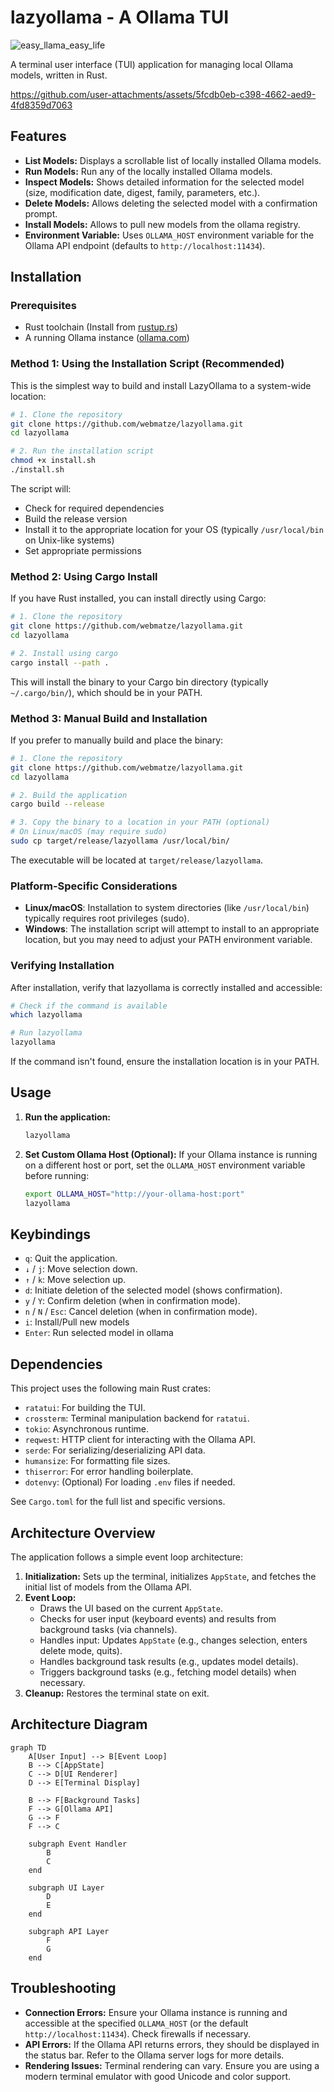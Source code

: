 # lazyollama - A Ollama TUI
![easy_llama_easy_life](https://github.com/user-attachments/assets/8dc90386-4f91-47d5-81c9-37e30feaea17)

A terminal user interface (TUI) application for managing local Ollama models, written in Rust.

https://github.com/user-attachments/assets/5fcdb0eb-c398-4662-aed9-4fd8359d7063

## Features

*   **List Models:** Displays a scrollable list of locally installed Ollama models.
*   **Run Models:** Run any of the locally installed Ollama models.
*   **Inspect Models:** Shows detailed information for the selected model (size, modification date, digest, family, parameters, etc.).
*   **Delete Models:** Allows deleting the selected model with a confirmation prompt.
*   **Install Models:** Allows to pull new models from the ollama registry.
*   **Environment Variable:** Uses `OLLAMA_HOST` environment variable for the Ollama API endpoint (defaults to `http://localhost:11434`).

## Installation

### Prerequisites

*   Rust toolchain (Install from [rustup.rs](https://rustup.rs/))
*   A running Ollama instance ([ollama.com](https://ollama.com/))

### Method 1: Using the Installation Script (Recommended)

This is the simplest way to build and install LazyOllama to a system-wide location:

```bash
# 1. Clone the repository
git clone https://github.com/webmatze/lazyollama.git
cd lazyollama

# 2. Run the installation script
chmod +x install.sh
./install.sh
```

The script will:
- Check for required dependencies
- Build the release version
- Install it to the appropriate location for your OS (typically `/usr/local/bin` on Unix-like systems)
- Set appropriate permissions

### Method 2: Using Cargo Install

If you have Rust installed, you can install directly using Cargo:

```bash
# 1. Clone the repository
git clone https://github.com/webmatze/lazyollama.git
cd lazyollama

# 2. Install using cargo
cargo install --path .
```

This will install the binary to your Cargo bin directory (typically `~/.cargo/bin/`), which should be in your PATH.

### Method 3: Manual Build and Installation

If you prefer to manually build and place the binary:

```bash
# 1. Clone the repository
git clone https://github.com/webmatze/lazyollama.git
cd lazyollama

# 2. Build the application
cargo build --release

# 3. Copy the binary to a location in your PATH (optional)
# On Linux/macOS (may require sudo)
sudo cp target/release/lazyollama /usr/local/bin/
```

The executable will be located at `target/release/lazyollama`.

### Platform-Specific Considerations

- **Linux/macOS**: Installation to system directories (like `/usr/local/bin`) typically requires root privileges (sudo).
- **Windows**: The installation script will attempt to install to an appropriate location, but you may need to adjust your PATH environment variable.

### Verifying Installation

After installation, verify that lazyollama is correctly installed and accessible:

```bash
# Check if the command is available
which lazyollama

# Run lazyollama
lazyollama
```

If the command isn't found, ensure the installation location is in your PATH.

## Usage

1.  **Run the application:**
    ```bash
    lazyollama
    ```
2.  **Set Custom Ollama Host (Optional):**
    If your Ollama instance is running on a different host or port, set the `OLLAMA_HOST` environment variable before running:
    ```bash
    export OLLAMA_HOST="http://your-ollama-host:port"
    lazyollama
    ```

## Keybindings

*   `q`: Quit the application.
*   `↓` / `j`: Move selection down.
*   `↑` / `k`: Move selection up.
*   `d`: Initiate deletion of the selected model (shows confirmation).
*   `y` / `Y`: Confirm deletion (when in confirmation mode).
*   `n` / `N` / `Esc`: Cancel deletion (when in confirmation mode).
*   `i`: Install/Pull new models
*   `Enter`: Run selected model in ollama

## Dependencies

This project uses the following main Rust crates:

*   `ratatui`: For building the TUI.
*   `crossterm`: Terminal manipulation backend for `ratatui`.
*   `tokio`: Asynchronous runtime.
*   `reqwest`: HTTP client for interacting with the Ollama API.
*   `serde`: For serializing/deserializing API data.
*   `humansize`: For formatting file sizes.
*   `thiserror`: For error handling boilerplate.
*   `dotenvy`: (Optional) For loading `.env` files if needed.

See `Cargo.toml` for the full list and specific versions.

## Architecture Overview

The application follows a simple event loop architecture:

1.  **Initialization:** Sets up the terminal, initializes `AppState`, and fetches the initial list of models from the Ollama API.
2.  **Event Loop:**
    *   Draws the UI based on the current `AppState`.
    *   Checks for user input (keyboard events) and results from background tasks (via channels).
    *   Handles input: Updates `AppState` (e.g., changes selection, enters delete mode, quits).
    *   Handles background task results (e.g., updates model details).
    *   Triggers background tasks (e.g., fetching model details) when necessary.
3.  **Cleanup:** Restores the terminal state on exit.

## Architecture Diagram

```mermaid
graph TD
    A[User Input] --> B[Event Loop]
    B --> C[AppState]
    C --> D[UI Renderer]
    D --> E[Terminal Display]
    
    B --> F[Background Tasks]
    F --> G[Ollama API]
    G --> F
    F --> C
    
    subgraph Event Handler
        B
        C
    end
    
    subgraph UI Layer
        D
        E
    end
    
    subgraph API Layer
        F
        G
    end
```

## Troubleshooting

*   **Connection Errors:** Ensure your Ollama instance is running and accessible at the specified `OLLAMA_HOST` (or the default `http://localhost:11434`). Check firewalls if necessary.
*   **API Errors:** If the Ollama API returns errors, they should be displayed in the status bar. Refer to the Ollama server logs for more details.
*   **Rendering Issues:** Terminal rendering can vary. Ensure you are using a modern terminal emulator with good Unicode and color support.
